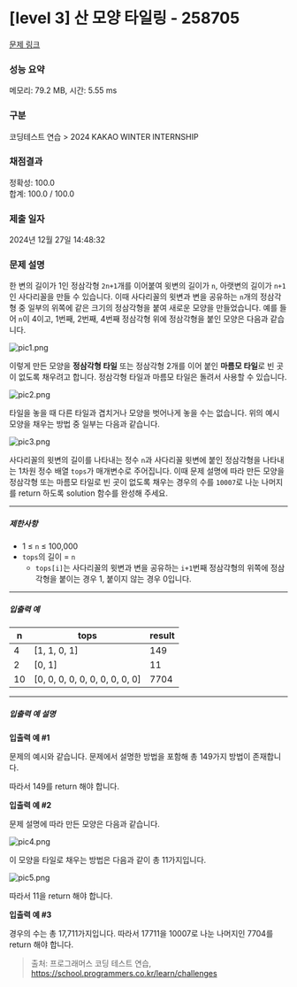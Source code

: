 # [level 3] 산 모양 타일링 - 258705 

[문제 링크](https://school.programmers.co.kr/learn/courses/30/lessons/258705) 

### 성능 요약

메모리: 79.2 MB, 시간: 5.55 ms

### 구분

코딩테스트 연습 > 2024 KAKAO WINTER INTERNSHIP

### 채점결과

정확성: 100.0<br/>합계: 100.0 / 100.0

### 제출 일자

2024년 12월 27일 14:48:32

### 문제 설명

<p>한 변의 길이가 1인 정삼각형 <code>2n+1</code>개를 이어붙여 윗변의 길이가 <code>n</code>, 아랫변의 길이가 <code>n+1</code>인 사다리꼴을 만들 수 있습니다. 이때 사다리꼴의 윗변과 변을 공유하는 <code>n</code>개의 정삼각형 중 일부의 위쪽에 같은 크기의 정삼각형을 붙여 새로운 모양을 만들었습니다. 예를 들어 <code>n</code>이 4이고, 1번째, 2번째, 4번째 정삼각형 위에 정삼각형을 붙인 모양은 다음과 같습니다.</p>

<p><img src="https://grepp-programmers.s3.ap-northeast-2.amazonaws.com/files/production/b1eb2bdf-c4a8-4750-8a0d-1fe1a304ccaf/pic1.png" title="" alt="pic1.png"></p>

<p>이렇게 만든 모양을 <strong>정삼각형 타일</strong> 또는 정삼각형 2개를 이어 붙인 <strong>마름모 타일</strong>로 빈 곳이 없도록 채우려고 합니다. 정삼각형 타일과 마름모 타일은 돌려서 사용할 수 있습니다.</p>

<p><img src="https://grepp-programmers.s3.ap-northeast-2.amazonaws.com/files/production/f145dc29-ce8b-4077-ad71-9442b1c4434f/pic2.png" title="" alt="pic2.png"></p>

<p>타일을 놓을 때 다른 타일과 겹치거나 모양을 벗어나게 놓을 수는 없습니다. 위의 예시 모양을 채우는 방법 중 일부는 다음과 같습니다.</p>

<p><img src="https://grepp-programmers.s3.ap-northeast-2.amazonaws.com/files/production/89dbb27a-f939-4b71-abd9-3de304f67c4e/pic3.png" title="" alt="pic3.png"></p>

<p>사다리꼴의 윗변의 길이를 나타내는 정수 <code>n</code>과 사다리꼴 윗변에 붙인 정삼각형을 나타내는 1차원 정수 배열 <code>tops</code>가 매개변수로 주어집니다. 이때 문제 설명에 따라 만든 모양을 정삼각형 또는 마름모 타일로 빈 곳이 없도록 채우는 경우의 수를 <code>10007</code>로 나눈 나머지를 return 하도록 solution 함수를 완성해 주세요.</p>

<hr>

<h5>제한사항</h5>

<ul>
<li>1 ≤ <code>n</code> ≤ 100,000</li>
<li><code>tops</code>의 길이 = <code>n</code>

<ul>
<li><code>tops[i]</code>는 사다리꼴의 윗변과 변을 공유하는 <code>i+1</code>번째 정삼각형의 위쪽에 정삼각형을 붙이는 경우 1, 붙이지 않는 경우 0입니다.</li>
</ul></li>
</ul>

<hr>

<h5>입출력 예</h5>
<table class="table">
        <thead><tr>
<th>n</th>
<th>tops</th>
<th>result</th>
</tr>
</thead>
        <tbody><tr>
<td>4</td>
<td>[1, 1, 0, 1]</td>
<td>149</td>
</tr>
<tr>
<td>2</td>
<td>[0, 1]</td>
<td>11</td>
</tr>
<tr>
<td>10</td>
<td>[0, 0, 0, 0, 0, 0, 0, 0, 0, 0]</td>
<td>7704</td>
</tr>
</tbody>
      </table>
<hr>

<h5>입출력 예 설명</h5>

<p><strong>입출력 예 #1</strong></p>

<p>문제의 예시와 같습니다. 문제에서 설명한 방법을 포함해 총 149가지 방법이 존재합니다.</p>

<p>따라서 149를 return 해야 합니다.</p>

<p><strong>입출력 예 #2</strong></p>

<p>문제 설명에 따라 만든 모양은 다음과 같습니다.</p>

<p><img src="https://grepp-programmers.s3.ap-northeast-2.amazonaws.com/files/production/d887399e-2335-4a99-8c3b-af0d71e595bd/pic4.png" title="" alt="pic4.png"></p>

<p>이 모양을 타일로 채우는 방법은 다음과 같이 총 11가지입니다.</p>

<p><img src="https://grepp-programmers.s3.ap-northeast-2.amazonaws.com/files/production/aad9c7de-087c-4a6c-9b02-8c6712a42f69/pic5.png" title="" alt="pic5.png"></p>

<p>따라서 11을 return 해야 합니다.</p>

<p><strong>입출력 예 #3</strong></p>

<p>경우의 수는 총 17,711가지입니다. 따라서 17711을 10007로 나눈 나머지인 7704를 return 해야 합니다.</p>


> 출처: 프로그래머스 코딩 테스트 연습, https://school.programmers.co.kr/learn/challenges